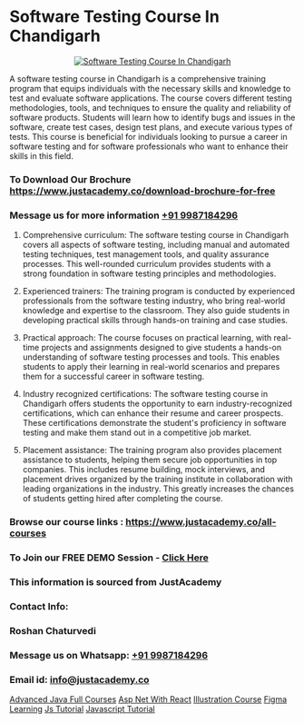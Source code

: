 # Software Testing Course In Chandigarh

<p align="center">
  <a href="https://justacademy.co/program-detail/software-testing">
    <img src="https://justacademy.co/storage2/program_images/1704700438.webp" alt="Software Testing Course In Chandigarh">
  </a>
</p>


A software testing course in Chandigarh is a comprehensive training program that equips individuals with the necessary skills and knowledge to test and evaluate software applications. The course covers different testing methodologies, tools, and techniques to ensure the quality and reliability of software products. Students will learn how to identify bugs and issues in the software, create test cases, design test plans, and execute various types of tests. This course is beneficial for individuals looking to pursue a career in software testing and for software professionals who want to enhance their skills in this field. 
### To Download Our Brochure https://www.justacademy.co/download-brochure-for-free
### Message us for more information [+91 9987184296](https://api.whatsapp.com/send?phone=919987184296)
1) Comprehensive curriculum: The software testing course in Chandigarh covers all aspects of software testing, including manual and automated testing techniques, test management tools, and quality assurance processes. This well-rounded curriculum provides students with a strong foundation in software testing principles and methodologies.

2) Experienced trainers: The training program is conducted by experienced professionals from the software testing industry, who bring real-world knowledge and expertise to the classroom. They also guide students in developing practical skills through hands-on training and case studies.

3) Practical approach: The course focuses on practical learning, with real-time projects and assignments designed to give students a hands-on understanding of software testing processes and tools. This enables students to apply their learning in real-world scenarios and prepares them for a successful career in software testing.

4) Industry recognized certifications: The software testing course in Chandigarh offers students the opportunity to earn industry-recognized certifications, which can enhance their resume and career prospects. These certifications demonstrate the student's proficiency in software testing and make them stand out in a competitive job market.

5) Placement assistance: The training program also provides placement assistance to students, helping them secure job opportunities in top companies. This includes resume building, mock interviews, and placement drives organized by the training institute in collaboration with leading organizations in the industry. This greatly increases the chances of students getting hired after completing the course.

### Browse our course links : https://www.justacademy.co/all-courses 
### To Join our FREE DEMO Session - [Click Here](https://www.justacademy.co/register-for-course-demo)


### This information is sourced from JustAcademy
### Contact Info:
### Roshan Chaturvedi
### Message us on Whatsapp: [+91 9987184296](https://api.whatsapp.com/send?phone=919987184296)
### Email id: [info@justacademy.co](mailto:info@justacademy.co)
                    
[Advanced Java Full Courses](https://www.linkedin.com/pulse/advanced-java-full-courses-justacademy-kolkata-8thee?trackingId=mBQVysMfAzUSJZIUxhQQ1w%3D%3D&lipi=urn%3Ali%3Apage%3Ad_flagship3_company_admin%3B57ggr4WVTUuBeEA%2FxPy55A%3D%3D)
[Asp Net With React](https://www.linkedin.com/pulse/asp-net-react-justacademy-portland-us4wf?trackingId=1unlKYXohOV196eAl9g1Fg%3D%3D&lipi=urn%3Ali%3Apage%3Ad_flagship3_company_admin%3B4wvQoxRzQS6F4YizGcy96A%3D%3D)
[Illustration Course](https://medium.com/@shivamja27/illustration-course-f7c67e72de3a)
[Figma Learning](https://medium.com/@ranepooja/figma-learning-81f6fb918fee)
[Js Tutorial](https://justacademyin.github.io/Articles/Js-Tutorial)
[Javascript Tutorial](https://justacademyin.github.io/Articles/Javascript-Tutorial)
